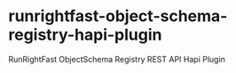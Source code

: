 runrightfast-object-schema-registry-hapi-plugin
===============================================

RunRightFast ObjectSchema Registry REST API Hapi Plugin
